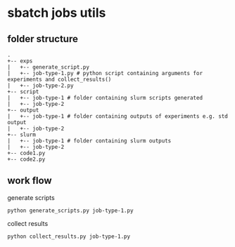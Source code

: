 # sbatch jobs utils

## folder structure
```
.
+-- exps
|   +-- generate_script.py
|   +-- job-type-1.py # python script containing arguments for experiments and collect_results()
|   +-- job-type-2.py
+-- script
|   +-- job-type-1 # folder containing slurm scripts generated
|   +-- job-type-2
+-- output
|   +-- job-type-1 # folder containing outputs of experiments e.g. std output 
|   +-- job-type-2
+-- slurm
|   +-- job-type-1 # folder containing slurm outputs
|   +-- job-type-2
+-- code1.py
+-- code2.py
```

## work flow

generate scripts
```
python generate_scripts.py job-type-1.py 
```

collect results
```
python collect_results.py job-type-1.py 
```
